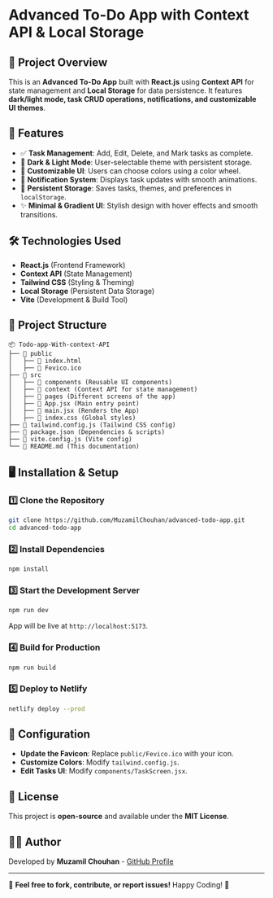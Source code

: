 # Advanced To-Do App with Context API & Local Storage

## 📌 Project Overview
This is an **Advanced To-Do App** built with **React.js** using **Context API** for state management and **Local Storage** for data persistence. It features **dark/light mode, task CRUD operations, notifications, and customizable UI themes**.

## 🚀 Features
- ✅ **Task Management**: Add, Edit, Delete, and Mark tasks as complete.
- 🌙 **Dark & Light Mode**: User-selectable theme with persistent storage.
- 🎨 **Customizable UI**: Users can choose colors using a color wheel.
- 🔔 **Notification System**: Displays task updates with smooth animations.
- 💾 **Persistent Storage**: Saves tasks, themes, and preferences in `localStorage`.
- ✨ **Minimal & Gradient UI**: Stylish design with hover effects and smooth transitions.

## 🛠️ Technologies Used
- **React.js** (Frontend Framework)
- **Context API** (State Management)
- **Tailwind CSS** (Styling & Theming)
- **Local Storage** (Persistent Data Storage)
- **Vite** (Development & Build Tool)

## 📂 Project Structure
```
📦 Todo-app-With-context-API
├── 📂 public
│   ├── 📄 index.html
│   ├── 📄 Fevico.ico
├── 📂 src
│   ├── 📂 components (Reusable UI components)
│   ├── 📂 context (Context API for state management)
│   ├── 📂 pages (Different screens of the app)
│   ├── 📄 App.jsx (Main entry point)
│   ├── 📄 main.jsx (Renders the App)
│   ├── 📄 index.css (Global styles)
├── 📄 tailwind.config.js (Tailwind CSS config)
├── 📄 package.json (Dependencies & scripts)
├── 📄 vite.config.js (Vite config)
└── 📄 README.md (This documentation)
```

## 🖥️ Installation & Setup
### 1️⃣ Clone the Repository
```sh
git clone https://github.com/MuzamilChouhan/advanced-todo-app.git
cd advanced-todo-app
```

### 2️⃣ Install Dependencies
```sh
npm install
```

### 3️⃣ Start the Development Server
```sh
npm run dev
```
App will be live at `http://localhost:5173`.

### 4️⃣ Build for Production
```sh
npm run build
```

### 5️⃣ Deploy to Netlify
```sh
netlify deploy --prod
```

## 📌 Configuration
- **Update the Favicon**: Replace `public/Fevico.ico` with your icon.
- **Customize Colors**: Modify `tailwind.config.js`.
- **Edit Tasks UI**: Modify `components/TaskScreen.jsx`.

## 📜 License
This project is **open-source** and available under the **MIT License**.

## 👨‍💻 Author
Developed by **Muzamil Chouhan** - [GitHub Profile](https://github.com/MuzamilChouhan)

---
🚀 **Feel free to fork, contribute, or report issues!** Happy Coding! 🎉

